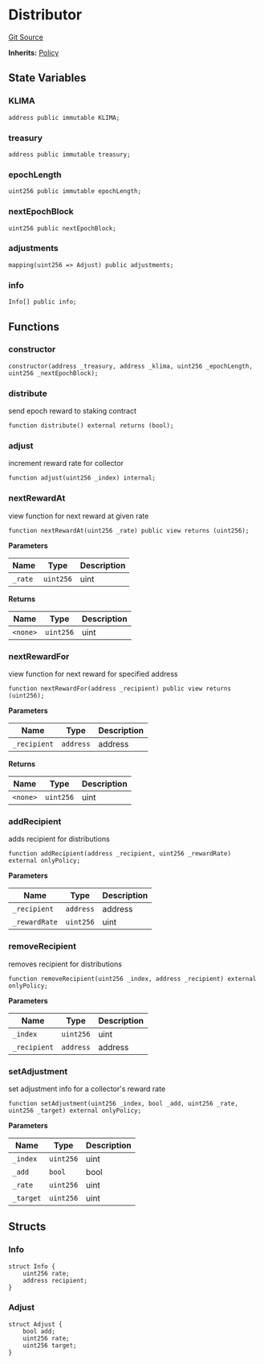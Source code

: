 # Distributor
[Git Source](https://github.com/KlimaDAO/klimadao-solidity/blob/704b462e69030cb9a43680057bee91d745d579ba/src/protocol/staking/regular/KlimaStakingDistributor_v4.sol)

**Inherits:**
[Policy](/src/protocol/staking/regular/KlimaStakingDistributor_v4.sol/contract.Policy.md)


## State Variables
### KLIMA

```solidity
address public immutable KLIMA;
```


### treasury

```solidity
address public immutable treasury;
```


### epochLength

```solidity
uint256 public immutable epochLength;
```


### nextEpochBlock

```solidity
uint256 public nextEpochBlock;
```


### adjustments

```solidity
mapping(uint256 => Adjust) public adjustments;
```


### info

```solidity
Info[] public info;
```


## Functions
### constructor


```solidity
constructor(address _treasury, address _klima, uint256 _epochLength, uint256 _nextEpochBlock);
```

### distribute

send epoch reward to staking contract


```solidity
function distribute() external returns (bool);
```

### adjust

increment reward rate for collector


```solidity
function adjust(uint256 _index) internal;
```

### nextRewardAt

view function for next reward at given rate


```solidity
function nextRewardAt(uint256 _rate) public view returns (uint256);
```
**Parameters**

|Name|Type|Description|
|----|----|-----------|
|`_rate`|`uint256`|uint|

**Returns**

|Name|Type|Description|
|----|----|-----------|
|`<none>`|`uint256`|uint|


### nextRewardFor

view function for next reward for specified address


```solidity
function nextRewardFor(address _recipient) public view returns (uint256);
```
**Parameters**

|Name|Type|Description|
|----|----|-----------|
|`_recipient`|`address`|address|

**Returns**

|Name|Type|Description|
|----|----|-----------|
|`<none>`|`uint256`|uint|


### addRecipient

adds recipient for distributions


```solidity
function addRecipient(address _recipient, uint256 _rewardRate) external onlyPolicy;
```
**Parameters**

|Name|Type|Description|
|----|----|-----------|
|`_recipient`|`address`|address|
|`_rewardRate`|`uint256`|uint|


### removeRecipient

removes recipient for distributions


```solidity
function removeRecipient(uint256 _index, address _recipient) external onlyPolicy;
```
**Parameters**

|Name|Type|Description|
|----|----|-----------|
|`_index`|`uint256`|uint|
|`_recipient`|`address`|address|


### setAdjustment

set adjustment info for a collector's reward rate


```solidity
function setAdjustment(uint256 _index, bool _add, uint256 _rate, uint256 _target) external onlyPolicy;
```
**Parameters**

|Name|Type|Description|
|----|----|-----------|
|`_index`|`uint256`|uint|
|`_add`|`bool`|bool|
|`_rate`|`uint256`|uint|
|`_target`|`uint256`|uint|


## Structs
### Info

```solidity
struct Info {
    uint256 rate;
    address recipient;
}
```

### Adjust

```solidity
struct Adjust {
    bool add;
    uint256 rate;
    uint256 target;
}
```

